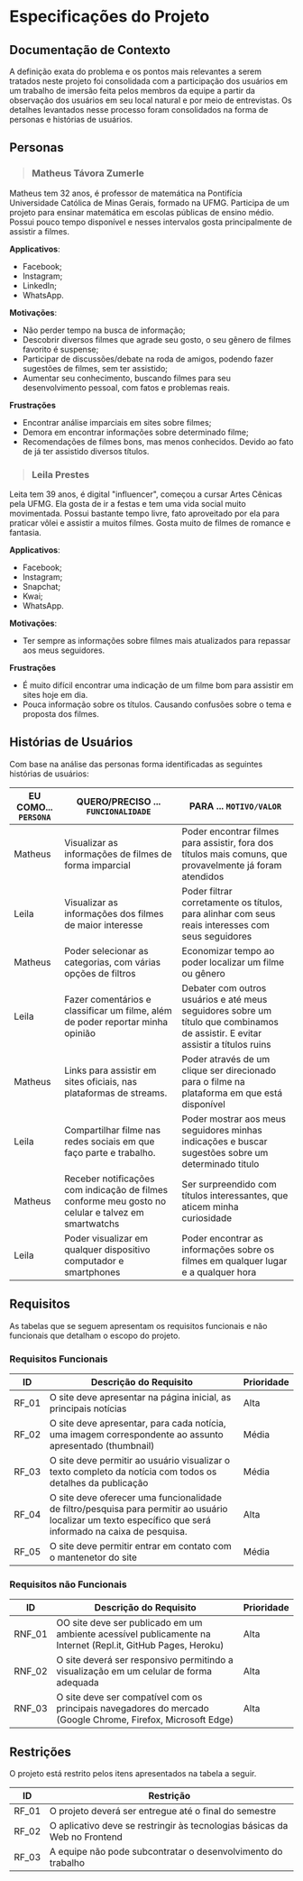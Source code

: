 # Especificações do Projeto

## Documentação de Contexto

A definição exata do problema e os pontos mais relevantes a serem tratados neste projeto foi consolidada com a participação dos usuários em um trabalho de imersão feita pelos membros da equipe a partir da observação dos usuários em seu local natural e por meio de entrevistas. Os detalhes levantados nesse processo foram consolidados na forma de personas e histórias de usuários.

## Personas

>### Matheus Távora Zumerle

Matheus tem 32 anos, é professor de matemática na Pontifícia Universidade Católica de Minas Gerais, formado na UFMG. Participa de um projeto para ensinar matemática em escolas públicas de ensino médio. Possui pouco tempo disponível e nesses intervalos gosta principalmente de assistir a filmes.

**Applicativos**:

- Facebook;
- Instagram;
- LinkedIn;
- WhatsApp.

**Motivações**:

- Não perder tempo na busca de informação;
- Descobrir diversos filmes que agrade seu gosto, o seu gênero de filmes favorito é suspense;
- Participar de discussões/debate na roda de amigos, podendo fazer sugestões de filmes, sem ter assistido;
- Aumentar seu conhecimento, buscando  filmes para seu desenvolvimento pessoal, com fatos e problemas reais.

**Frustrações**

- Encontrar análise imparciais em sites sobre filmes;
- Demora em encontrar informações sobre determinado filme;
- Recomendações de filmes bons, mas menos conhecidos. Devido ao fato de já ter assistido diversos títulos.

>### Leila Prestes

Leita tem 39 anos, é digital "influencer", começou a cursar Artes Cênicas pela UFMG. Ela gosta de ir a festas e tem uma vida social muito movimentada. Possui bastante tempo livre, fato aproveitado por ela para praticar vôlei e assistir a muitos filmes. Gosta muito de filmes de romance e fantasia.

**Applicativos**:

- Facebook;
- Instagram;
- Snapchat;
- Kwai;
- WhatsApp.

**Motivações**:

- Ter sempre as informações sobre filmes mais atualizados para repassar aos meus seguidores.

**Frustrações**

- É muito difícil encontrar uma indicação de um filme bom para assistir em sites hoje em dia.
- Pouca informação sobre os títulos. Causando confusões sobre o tema e proposta dos filmes.

## Histórias de Usuários

Com base na análise das personas forma identificadas as seguintes histórias de usuários:

|EU COMO... `PERSONA`|QUERO/PRECISO ... `FUNCIONALIDADE`|PARA ... `MOTIVO/VALOR` |
|--- |--- |--- |
|Matheus | Visualizar as informações de filmes de forma imparcial |Poder encontrar filmes para assistir, fora dos títulos mais comuns, que provavelmente já foram atendidos |
|Leila |Visualizar as informações dos filmes de maior interesse|Poder filtrar corretamente os títulos, para alinhar com seus reais interesses com seus seguidores|
|Matheus| Poder selecionar as categorias, com várias opções de filtros| Economizar tempo ao poder localizar um filme ou gênero |
|Leila|Fazer comentários e classificar um filme, além de poder reportar minha opinião|Debater com outros usuários e até meus seguidores sobre um título que combinamos de assistir. E evitar assistir a títulos ruins|
|Matheus|Links para assistir em sites oficiais, nas plataformas de streams.|Poder através de um clique ser direcionado para o filme na plataforma em que está disponível|
|Leila|Compartilhar filme nas redes sociais em que faço parte e trabalho.|Poder mostrar aos meus seguidores minhas indicações e buscar sugestões sobre um determinado titulo|
|Matheus|Receber notificações com indicação de filmes conforme meu gosto no celular e talvez em  smartwatchs|Ser surpreendido com títulos interessantes, que aticem minha curiosidade|
|Leila|Poder visualizar em qualquer dispositivo computador e smartphones|Poder encontrar as informações sobre os filmes em qualquer lugar e a qualquer hora|
## Requisitos

As tabelas que se seguem apresentam os requisitos funcionais e não funcionais que detalham o escopo do projeto.

### Requisitos Funcionais

| ID | Descrição do Requisito | Prioridade |
|-|-|-|
| RF_01 | O site deve apresentar na página inicial, as principais notícias | Alta |
|RF_02| O site deve apresentar, para cada notícia, uma imagem correspondente ao assunto apresentado (thumbnail) | Média |
|RF_03| O site deve permitir ao usuário visualizar o texto completo da notícia com todos os detalhes da publicação |Média|
|RF_04| O site deve oferecer uma funcionalidade de filtro/pesquisa para permitir ao usuário localizar um texto específico que será informado na caixa de pesquisa. |Alta|
|RF_05| O site deve permitir entrar em contato com o mantenetor do site |Média|


### Requisitos não Funcionais

|ID     | Descrição do Requisito  |Prioridade |
|-------|-------------------------|----|
|RNF_01| OO site deve ser publicado em um ambiente acessível publicamente na Internet (Repl.it, GitHub Pages, Heroku) | Alta | 
|RNF_02| O site deverá ser responsivo permitindo a visualização em um celular de forma adequada |  Alta |
|RNF_03|O site deve ser compatível com os principais navegadores do mercado (Google Chrome, Firefox, Microsoft Edge)|Alta|

## Restrições

O projeto está restrito pelos itens apresentados na tabela a seguir.

|ID| Restrição                                             |
|--|-------------------------------------------------------|
|RF_01| O projeto deverá ser entregue até o final do semestre |
|RF_02| O aplicativo deve se restringir às tecnologias básicas da Web no Frontend |
|RF_03| A equipe não pode subcontratar o desenvolvimento do trabalho|
